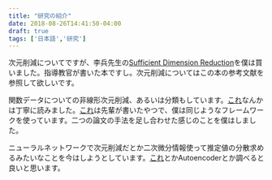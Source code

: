 ```yaml
---
title: "研究の紹介"
date: 2018-08-26T14:41:50-04:00
draft: true
tags: ['日本語','研究']
---
```


次元削減についてですが、李兵先生の[Sufficient Dimension Reduction](https://www.amazon.com/Sufficient-Dimension-Reduction-Applications-Probability/dp/1498704476/ref=sr_1_1?ie=UTF8&qid=1534993598&sr=8-1&keywords=bing+li)を僕は買いました。指導教官が書いた本ですし。次元削減についてはこの本の参考文献を参照して欲しいです。

関数データについての非線形次元削減、あるいは分類もしています。[これ](https://arxiv.org/pdf/0705.0209.pdf)なんかは丁寧に読みました。[これ](https://projecteuclid.org/euclid.aos/1497319688)は先輩が書いたやつで、僕は同じようなフレームワークを使っています。二つの論文の手法を足し合わせた感じのことを僕はしました。

ニューラルネットワークで次元削減だとか二次微分情報使って推定値の分散求めるみたいなことを今はしようとしています。[これ](http://www.stat.purdue.edu/~yuzhu/stat598m3/Papers/AdaptiveEstimation.pdf)とかAutoencoderとか調べると良いと思います。
